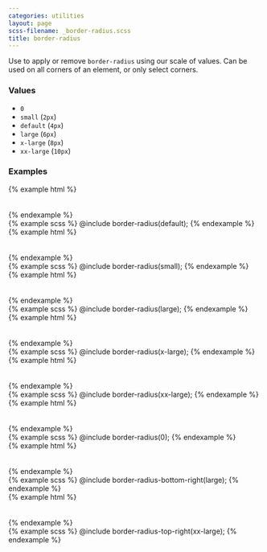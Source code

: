 ```yaml
---
categories: utilities
layout: page
scss-filename: _border-radius.scss
title: border-radius
---
```

Use to apply or remove `border-radius` using our scale of values. Can be used on all corners of an element, or only select corners.

### Values
* `0`
* `small` (`2px`)
* `default` (`4px`)
* `large` (`6px`)
* `x-large` (`8px`)
* `xx-large` (`10px`)

### Examples
<div class="DocsExample DocsExample--grouped">
{% example html %}
<div class="u-background-color--fa-green u-border-radius--default">
  <br /><br />
</div>
{% endexample %}
</div>

<div class="DocsExample DocsExample--renderHidden">
{% example scss %}
@include border-radius(default);
{% endexample %}
</div>


<div class="DocsExample DocsExample--grouped">
{% example html %}
<div class="u-background-color--fa-green u-border-radius--small">
  <br /><br />
</div>
{% endexample %}
</div>

<div class="DocsExample DocsExample--renderHidden">
{% example scss %}
@include border-radius(small);
{% endexample %}
</div>


<div class="DocsExample DocsExample--grouped">
{% example html %}
<div class="u-background-color--fa-green u-border-radius--large">
  <br /><br />
</div>
{% endexample %}
</div>

<div class="DocsExample DocsExample--renderHidden">
{% example scss %}
@include border-radius(large);
{% endexample %}
</div>


<div class="DocsExample DocsExample--grouped">
{% example html %}
<div class="u-background-color--fa-green u-border-radius--x-large">
  <br /><br />
</div>
{% endexample %}
</div>

<div class="DocsExample DocsExample--renderHidden">
{% example scss %}
@include border-radius(x-large);
{% endexample %}
</div>


<div class="DocsExample DocsExample--grouped">
{% example html %}
<div class="u-background-color--fa-green u-border-radius--xx-large">
  <br /><br />
</div>
{% endexample %}
</div>

<div class="DocsExample DocsExample--renderHidden">
{% example scss %}
@include border-radius(xx-large);
{% endexample %}
</div>


<div class="DocsExample DocsExample--grouped">
{% example html %}
<div class="u-background-color--fa-green u-border-radius--0">
  <br /><br />
</div>
{% endexample %}
</div>

<div class="DocsExample DocsExample--renderHidden">
{% example scss %}
@include border-radius(0);
{% endexample %}
</div>


<div class="DocsExample DocsExample--grouped">
{% example html %}
<div class="u-background-color--fa-green u-border-radius-bottom-right--large">
  <br /><br />
</div>
{% endexample %}
</div>

<div class="DocsExample DocsExample--renderHidden">
{% example scss %}
@include border-radius-bottom-right(large);
{% endexample %}
</div>


<div class="DocsExample DocsExample--grouped">
{% example html %}
<div class="u-background-color--fa-green u-border-radius-top-right--xx-large">
  <br /><br />
</div>
{% endexample %}
</div>

<div class="DocsExample DocsExample--renderHidden">
{% example scss %}
@include border-radius-top-right(xx-large);
{% endexample %}
</div>
